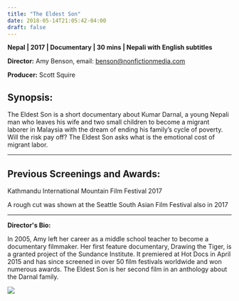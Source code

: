 ```yaml
---
title: "The Eldest Son"
date: 2018-05-14T21:05:42-04:00
draft: false
---
```


**Nepal | 2017 | Documentary | 30 mins | Nepali with English subtitles**

**Director:** Amy Benson, email: benson@nonfictionmedia.com

**Producer:** Scott Squire

## Synopsis:

The Eldest Son is a short documentary about Kumar Darnal, a young Nepali man who leaves his wife and two small children to become a migrant laborer in Malaysia with the dream of ending his family’s cycle of poverty. Will the risk pay off? The Eldest Son asks what is the emotional cost of migrant labor. 

---

## Previous Screenings and Awards:

Kathmandu International Mountain Film Festival 2017

A rough cut was shown at the Seattle South Asian Film Festival also in 2017

---

**Director's Bio:**

In 2005, Amy left her career as a middle school teacher to become a documentary filmmaker. Her first feature documentary, Drawing the Tiger, is a granted project of the Sundance Institute. It premiered at Hot Docs in April 2015 and has since screened in over 50 film festivals worldwide and won numerous awards. The Eldest Son is her second film in an anthology about the Darnal family.

![](/images/eldest-son.png)